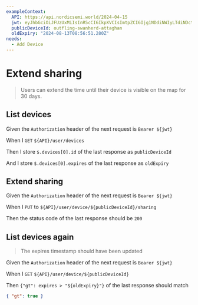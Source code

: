 ```yaml
---
exampleContext:
  API: https://api.nordicsemi.world/2024-04-15
  jwt: eyJhbGciOiJFUzUxMiIsInR5cCI6IkpXVCIsImtpZCI6Ijg1NDdiNWIyLTdiNDctNDFlNC1iZjJkLTdjZGZmNDhiM2VhNCJ9.eyJAY29udGV4dCI6Imh0dHBzOi8vZ2l0aHViLmNvbS9oZWxsby1ucmZjbG91ZC9wcm90by1tYXAvdXNlci1qd3QiLCJlbWFpbCI6ImVkYjJiZDM3QGV4YW1wbGUuY29tIiwiaWF0IjoxNzIyODcxNTYyLCJleHAiOjE3MjI5NTc5NjIsImF1ZCI6ImhlbGxvLm5yZmNsb3VkLmNvbSJ9.ALiHjxR7HIjuYQBvPVh5-GMs-2f-pMGs_FTz-x0HGzQ4amLASeUGEZ7X_y-_mgZpYu8VKGm6be0LtIIx9DgYBff1ASfmQH327rub0a2-DjXW-JUJQn_6t6H6_JhvPZ9jWBSzy3Tbpp9NmTUNmHgEwzyoctnmgp0oo26VEwc4r6YGQWkZ
  publicDeviceId: outfling-swanherd-attaghan
  oldExpiry: "2024-08-13T08:56:51.280Z"
needs:
  - Add Device
---
```


# Extend sharing

> Users can extend the time until their device is visible on the map for 30
> days.

## List devices

Given the `Authorization` header of the next request is `Bearer ${jwt}`

When I `GET` `${API}/user/devices`

Then I store `$.devices[0].id` of the last response as `publicDeviceId`

And I store `$.devices[0].expires` of the last response as `oldExpiry`

## Extend sharing

Given the `Authorization` header of the next request is `Bearer ${jwt}`

When I `PUT` to `${API}/user/device/${publicDeviceId}/sharing`

Then the status code of the last response should be `200`

## List devices again

> The expires timestamp should have been updated

Given the `Authorization` header of the next request is `Bearer ${jwt}`

When I `GET` `${API}/user/device/${publicDeviceId}`

Then `{"gt": expires > "${oldExpiry}"}` of the last response should match

```json
{ "gt": true }
```
